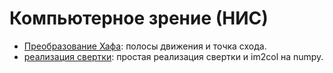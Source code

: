 # Компьютерное зрение (НИС)

* [Преобразование Хафа](hw1/HoughLines.ipynb): полосы движения и точка схода. 
* [реализация свертки](hw2/Convolution.ipynb): простая реализация свертки и im2col на numpy.
